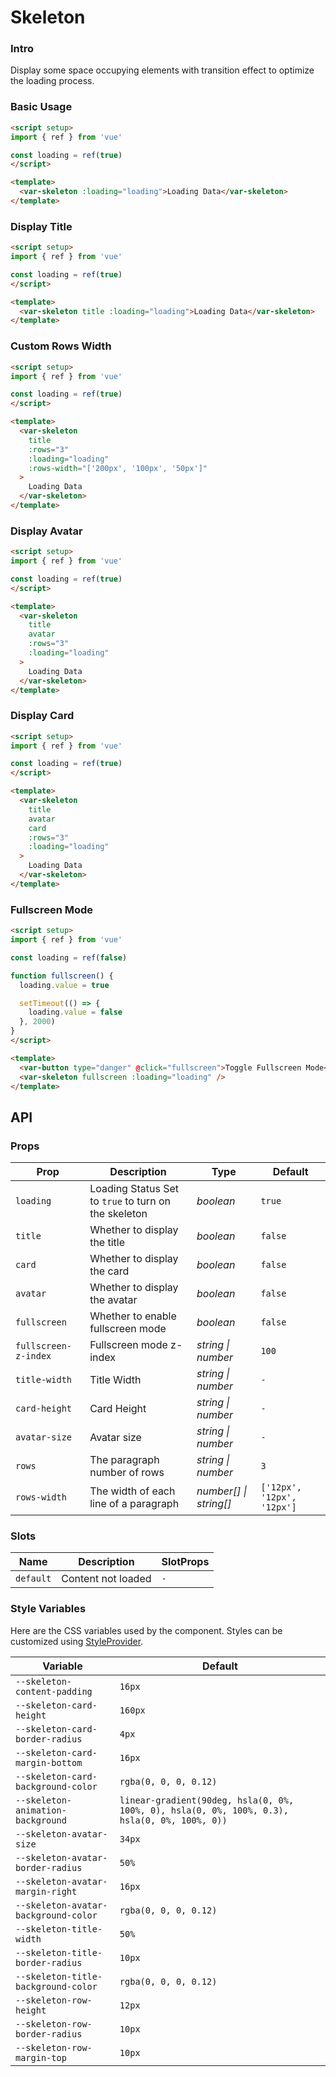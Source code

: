 # Skeleton

### Intro

Display some space occupying elements with transition effect to optimize the loading process.

### Basic Usage

```html
<script setup>
import { ref } from 'vue'

const loading = ref(true)
</script>

<template>
  <var-skeleton :loading="loading">Loading Data</var-skeleton>
</template>
```

### Display Title

```html
<script setup>
import { ref } from 'vue'

const loading = ref(true)
</script>

<template>
  <var-skeleton title :loading="loading">Loading Data</var-skeleton>
</template>
```

### Custom Rows Width

```html
<script setup>
import { ref } from 'vue'

const loading = ref(true)
</script>

<template>
  <var-skeleton
    title
    :rows="3"
    :loading="loading"
    :rows-width="['200px', '100px', '50px']"
  >
    Loading Data
  </var-skeleton>
</template>
```

### Display Avatar

```html
<script setup>
import { ref } from 'vue'

const loading = ref(true)
</script>

<template>
  <var-skeleton
    title
    avatar
    :rows="3"
    :loading="loading"
  >
    Loading Data
  </var-skeleton>
</template>
```

### Display Card

```html
<script setup>
import { ref } from 'vue'

const loading = ref(true)
</script>

<template>
  <var-skeleton
    title
    avatar
    card
    :rows="3"
    :loading="loading"
  >
    Loading Data
  </var-skeleton>
</template>
```

### Fullscreen Mode

```html
<script setup>
import { ref } from 'vue'

const loading = ref(false)

function fullscreen() {
  loading.value = true

  setTimeout(() => {
    loading.value = false
  }, 2000)
}
</script>

<template>
  <var-button type="danger" @click="fullscreen">Toggle Fullscreen Mode</var-button>
  <var-skeleton fullscreen :loading="loading" />
</template>
```

## API

### Props

| Prop | Description | Type | Default | 
| --- | --- | --- | --- | 
| `loading` | Loading Status Set to `true` to turn on the skeleton | _boolean_ | `true` |
| `title` | Whether to display the title | _boolean_ | `false` |
| `card` | Whether to display the card | _boolean_ | `false` |
| `avatar` | Whether to display the avatar | _boolean_ | `false` |
| `fullscreen` | Whether to enable fullscreen mode | _boolean_ | `false` |
| `fullscreen-z-index` | Fullscreen mode z-index | _string \| number_ | `100` |
| `title-width` | Title Width  | _string \| number_ | `-` |
| `card-height` | Card Height  | _string \| number_ | `-` |
| `avatar-size` | Avatar size  | _string \| number_ | `-` |
| `rows` | The paragraph number of rows | _string \| number_ | `3` |
| `rows-width` | The width of each line of a paragraph | _number[] \| string[]_ | `['12px', '12px', '12px']` |

### Slots

| Name | Description | SlotProps |
| --- | --- | --- |
| `default` | Content not loaded | `-` |

### Style Variables

Here are the CSS variables used by the component. Styles can be customized using [StyleProvider](#/en-US/style-provider).

| Variable | Default |
| --- | --- |
| `--skeleton-content-padding` | `16px` |
| `--skeleton-card-height` | `160px` |
| `--skeleton-card-border-radius` | `4px` |
| `--skeleton-card-margin-bottom` | `16px` |
| `--skeleton-card-background-color` | `rgba(0, 0, 0, 0.12)` |
| `--skeleton-animation-background` | `linear-gradient(90deg, hsla(0, 0%, 100%, 0), hsla(0, 0%, 100%, 0.3), hsla(0, 0%, 100%, 0))` |
| `--skeleton-avatar-size` | `34px` |
| `--skeleton-avatar-border-radius` | `50%` |
| `--skeleton-avatar-margin-right` | `16px` |
| `--skeleton-avatar-background-color` | `rgba(0, 0, 0, 0.12)` |
| `--skeleton-title-width` | `50%` |
| `--skeleton-title-border-radius` | `10px` |
| `--skeleton-title-background-color` | `rgba(0, 0, 0, 0.12)` |
| `--skeleton-row-height` | `12px` |
| `--skeleton-row-border-radius` | `10px` |
| `--skeleton-row-margin-top` | `10px` |